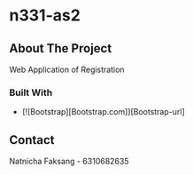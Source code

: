 # n331-as2

<!-- ABOUT THE PROJECT -->
## About The Project

Web Application of Registration

### Built With

* [![Bootstrap][Bootstrap.com]][Bootstrap-url]

<!-- CONTACT -->
## Contact

Natnicha Faksang - 6310682635